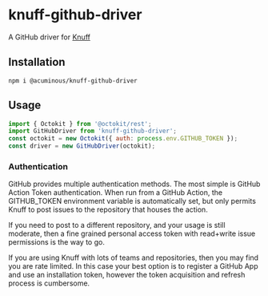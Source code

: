 # knuff-github-driver

A GitHub driver for [Knuff](https://www.npmjs.com/package/@acuminous/knuff)

## Installation
```
npm i @acuminous/knuff-github-driver
```

## Usage
```js
import { Octokit } from '@octokit/rest';
import GitHubDriver from 'knuff-github-driver';
const octokit = new Octokit({ auth: process.env.GITHUB_TOKEN });
const driver = new GitHubDriver(octokit);
```

### Authentication
GitHub provides multiple authentication methods. The most simple is GitHub Action Token authentication. When run from a GitHub Action, the GITHUB_TOKEN environment variable is automatically set, but only permits Knuff to post issues to the repository that houses the action.

If you need to post to a different repository, and your usage is still moderate, then a fine grained personal access token with read+write issue permissions is the way to go.

If you are using Knuff with lots of teams and repositories, then you may find you are rate limited. In this case your best option is to register a GitHub App and use an installation token, however the token acquisition and refresh process is cumbersome.
